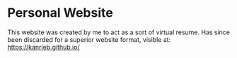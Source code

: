 # Personal Website

This website was created by me to act as a sort of virtual resume. Has since been discarded for a superior website format, visible at: https://kanrieb.github.io/
